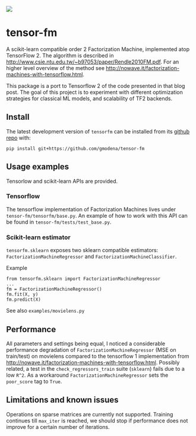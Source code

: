 ![](https://github.com/gmodena/tensor-fm/workflows/build/badge.svg)

# tensor-fm

A scikit-learn compatible order 2 Factorization Machine, implemented atop TensorFlow 2.
The algorithm is described in http://www.csie.ntu.edu.tw/~b97053/paper/Rendle2010FM.pdf. For an higher level
overview of the method see http://nowave.it/factorization-machines-with-tensorflow.html.

This package is a port to Tensorflow 2 of the code presented in that blog post. The goal of this project is
to experiment with different optimization strategies for classical ML models, and scalability of
TF2 backends.

## Install

The latest development version of `tensorfm` can be installed from its
[github repo](git+https://github.com/gmodena/tensor-f) with:
```
pip install git+https://github.com/gmodena/tensor-fm
```

## Usage examples

Tensorlow and scikit-learn APIs are provided.

### Tensorflow 

The tensorflow implementation of Factorization Machines lives under `tensor-fm/tensorfm/base.py`.
An example of how to work with this API can be found in `tensor-fm/tests/test_base.py`. 

### Scikit-learn estimator
`tensorfm.sklearn` exposes two sklearn compatible estimators: `FactorizationMachineRegressor`
and `FactorizationMachineClassifier`.

Example
```
from tensorfm.sklearn import FactorizationMachineRegressor
...
fm = FactorizationMachineRegressor()
fm.fit(X, y)
fm.predict(X)
```

See also `examples/movielens.py`

## Performance

All parameters and settings being equal, I noticed a considerable performance degradation of
`FactorizationMachineRegressor` (MSE on train/test) on movielens compared to the tensorflow 1 implementation
from http://nowave.it/factorization-machines-with-tensorflow.html.
Possibly related, a test in the `check_regressors_train` suite (`sklearn`) fails due to a low `R^2`. As a workaround
`FactorizationMachineRegressor` sets the `poor_score` tag to `True`.

## Limitations and known issues

Operations on sparse matrices are currently not supported.
Training continues till `max_iter` is reached, we should stop if performance does not improve for a certain number
of iterations.

